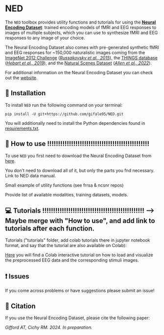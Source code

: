 # NED

The ```NED``` toolbox provides utility functions and tutorials for using the [**Neural Encoding Dataset**][ned_website]: trained encoding models of fMRI and EEG responses to images of multiple subjects, which you can use to synthesize fMRI and EEG responses to any image of your choice.

The Neural Encoding Dataset also comes with pre-generated synthetic fMRI and EEG responses for ~150,000 naturalistic images coming from the [ImageNet 2012 Challenge][imagenet] ([*Russakovsky et al., 2015*][russakovsky]), the [THINGS database][things] ([*Hebart et al., 2019*][hebart]), and the [Natural Scenes Dataset][nsd] ([*Allen et al., 2022*][allen]).

For additional information on the Neural Encoding Dataset you can check out the [website][ned_website].



## 🔧 Installation

To install ```NED``` run the following command on your terminal:

```shell
pip install -U git+https://github.com/gifale95/NED.git
```

You will additionally need to install the Python dependencies found in [requirements.txt][requirements].



## 📃 How to use !!!!!!!!!!!!!!!!!!!!!!!!!!!!!!!!!!!!!!!!!!!!!!!

To use ```NED``` you first need to download the Neural Encoding Dataset from [here][ned_data].

You don't need to download all of it, but only the parts you fnd necessary. Link to NED data manual.

Small example of utility functions (see frrsa & ncsnr repos)

Provide list of available modalities, training datasets, models.



## 💻 Tutorials !!!!!!!!!!!!!!!!!!!!!!!!!!!!!!!!!!!!!!!!!!!!!!! --> Maybe merge with "How to use", and add link to tutorials after each function.

Tutorials ("tutorials" folder, add colab tutorials there in jupyter notebook format, and say that the tutorial are also available on Colab):

[Here][colab] you will find a Colab interactive tutorial on how to load and visualize the preprocessed EEG data and the corresponding stimuli images.

[colab]: https://colab.research.google.com/drive/1i1IKeP4cK3ViscP4b4kNOVo4kRoL8tf6?usp=sharing



## ❗ Issues

If you come across problems or have suggestions please submit an issue!



## 📜 Citation

If you use the Neural Encoding Dataset, please cite the following paper:

*Gifford AT, Cichy RM. 2024. In preparation.*


[ned_website]: https://www.alegifford.com/projects/ned/
[imagenet]: https://www.image-net.org/challenges/LSVRC/2012/index.php
[russakovsky]: https://link.springer.com/article/10.1007/s11263-015-0816-y
[things]: https://things-initiative.org/
[hebart]: https://journals.plos.org/plosone/article?id=10.1371/journal.pone.0223792
[nsd]: https://naturalscenesdataset.org/
[allen]: https://www.nature.com/articles/s41593-021-00962-x
[requirements]: https://github.com/gifale95/NED/blob/main/requirements.txt
[ned_data]: https://drive.google.com/drive/folders/1flyZw95cZGBTbePByWUKN6JQz1j1HoYh?usp=drive_link